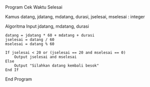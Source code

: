 Program Cek Waktu Selesai

Kamus
    datang, jdatang, mdatang, durasi, jselesai, mselesai : integer

Algoritma
    Input jdatang, mdatang, durasi

    datang = jdatang * 60 + mdatang + durasi
    jselesai = datang / 60
    mselesai = datang % 60

    If jselesai < 20 or (jselesai == 20 and mselesai == 0)
        Output jselesai and mselesai
    Else
        Output "Silahkan datang kembali besok"
    End If
End Program
